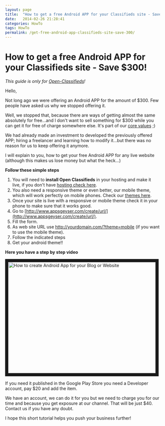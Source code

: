 ```yaml
---
layout: page
title:  "How to get a free Android APP for your Classifieds site - Save $300!"
date:   2014-02-26 21:28:41
categories: HowTo
tags: HowTo
permalink: /get-free-android-app-classifieds-site-save-300/
---
```

# How to get a free Android APP for your Classifieds site - Save $300!

_This guide is only for [Open-Classifieds](http://open-classifieds.com/)!_

Hello, 

Not long ago we were offering an Android APP for the amount of $300. Few people have asked us why we stopped offering it.

Well, we stopped that, because there are ways of getting almost the same absolutely for free...and I don't want to sell something for $300 while you can get it for free of charge somewhere else. It's part of our [core values](http://open-classifieds.com/2014/01/26/open-classifieds-10-core-values/) ;)

We had already made an investment to developed the previously offered APP; hiring a freelancer and learning how to modify it...but there was no reason for us to keep offering it anymore.

I will explain to you, how to get your free Android APP for any live website (although this makes us lose money but what the heck...)

**Follow these simple steps**

1. You will need to **install Open Classifieds** in your hosting and make it live, if you don't have [hosting check here](http://open-classifieds.com/hosting/).
2. You also need a responsive theme or even better, our mobile theme, which will work perfectly on mobile phones. Check our [themes here](http://open-classifieds.com/market/).
3. Once your site is live with a responsive or mobile theme check it in your phone to make sure that it works good.
4. Go to [http://www.appsgeyser.com/create/url/](http://www.appsgeyser.com/create/url/).
5. Fill the form.
6. As web site URL use http://yourdomain.com/?theme=mobile (if you want to use the mobile theme).
7. Follow the indicated steps
8. Get your android theme!!

**Here you have a step by step video** 

<a href="https://www.youtube.com/watch?v=JTqeY7Oomcg" target="_blank"><img src="http://img.youtube.com/vi/JTqeY7Oomcg/0.jpg" 
alt="How to create Android App for your Blog or Website " width="480" height="360" border="10" /></a>

If you need it published in the Google Play Store you need a Developer account, pay $20 and add the item. 

We have an account, we can do it for you but we need to charge you for our time and because you get exposure at our channel. That will be just $40. Contact us if you have any doubt. 

I hope this short tutorial helps you push your business further!


<!--title: How to get a free Android APP for your Classifieds site - Save $300!
link: http://open-classifieds.com/2014/02/26/get-free-android-app-classifieds-site-save-300/
author: admin
description: 
post_id: 11574
created: 2014/02/26 22:28:41
created_gmt: 2014/02/26 21:28:41
comment_status: open
post_name: get-free-android-app-classifieds-site-save-300
status: publish
post_type: post-->